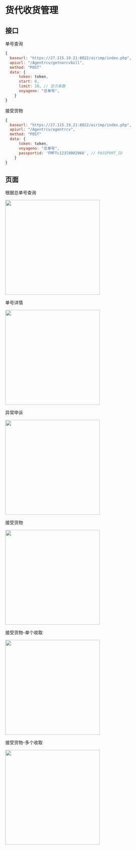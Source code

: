 # 货代收货管理

## 接口

单号查询

```javascript
{
  baseurl: "https://27.115.19.21:8022/airimp/index.php",
  apiurl: "/Agentrcv/getnorcvbill",
  method: "POST"
  data: {
      token: token,
      start: 0,
      limit: 10, // 显示条数
      voyageno: "总单号",
    }
}
```

接受货物

```javascript
{
  baseurl: "https://27.115.19.21:8022/airimp/index.php",
  apiurl: "/Agentrcv/agentrcv",
  method: "POST"
  data: {
      token: token,
      voyageno: "总单号",
      passportid: 'FMFTc123l0002966', // PASSPORT_ID
    }
}
```

## 页面

根据总单号查询

<img src="/public/allocate/receive.png" width="300"/>

单号详情

<img src="/public/allocate/receive-detail.png" width="300"/>

异常申诉

<img src="/public/allocate/receive-error.png" width="300"/>

接受货物

<img src="/public/allocate/receive-success.png" width="300"/>

接受货物-单个收取

<img src="/public/allocate/receive_01.gif" width="300"/>

接受货物-多个收取

<img src="/public/allocate/receive_02.gif" width="300"/>